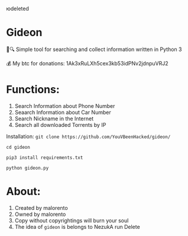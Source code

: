 юdeleted
# Gideon 
🧥🔍 Simple tool for searching and collect information written in Python 3

💰 My btc for donations: 1Ak3xRuLXh5cex3kb53idPNv2jdnpuVRJ2

# Functions:
1. Search Information about Phone Number
2. Seaarch Information about Car Number
3. Search Nickname in the Internet
4. Search all downloaded Torrents by IP

 Installation:
``git clone https://github.com/YouVBeenHacked/gideon/``

``cd gideon``

``pip3 install requirements.txt``

``python gideon.py``

# About:
1. Created by malorento
2. Owned by malorento
3. Copy without copyrightings will burn your soul
4. The idea of ``gideon`` is belongs to NezukA
run Delete